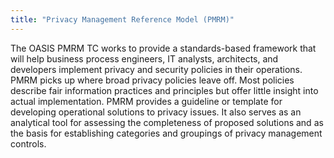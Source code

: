 ```yaml
---
title: "Privacy Management Reference Model (PMRM)"
---
```


The OASIS PMRM TC works to provide a standards-based framework that will help business process engineers, IT analysts, architects, and developers implement privacy and security policies in their operations. PMRM picks up where broad privacy policies leave off. Most policies describe fair information practices and principles but offer little insight into actual implementation. PMRM provides a guideline or template for developing operational solutions to privacy issues. It also serves as an analytical tool for assessing the completeness of proposed solutions and as the basis for establishing categories and groupings of privacy management controls.

